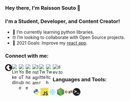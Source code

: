 ### Hey there, I'm Raisson Souto 👋

### I'm a Student, Developer, and Content Creator!
<!-- - 🔭 I’m currently working on a [web app](https://github.com/raissonsouto/bin2dec). -->
- 🌱 I’m currently learning python libraries.
- 🤓 I’m looking to collaborate with Open Source projects.
- 🥅 2021 Goals: Improve my [react app](https://github.com/raissonsouto/bin2dec).

### Connect with me:

[<img align="left" alt="page" width="22px" src="https://raw.githubusercontent.com/iconic/open-iconic/master/svg/globe.svg" />](raissonsouto.github.io)
[<img align="left" alt="LinkedIn" width="22px" src="https://cdn.jsdelivr.net/npm/simple-icons@v3/icons/linkedin.svg" />](https://www.linkedin.com/in/raissonsouto/)
[<img align="left" alt="YouTube" width="22px" src="https://cdn.jsdelivr.net/npm/simple-icons@v3/icons/youtube.svg" />](https://www.youtube.com/channel/UCvPUTnTXWzwUebmLrQl0QIA)
[<img align="left" alt="Behance" width="22px" src="https://cdn.jsdelivr.net/npm/simple-icons@v3/icons/behance.svg" />](https://www.behance.net/raissonsouto)
[<img align="left" alt="Instagram" width="22px" src="https://cdn.jsdelivr.net/npm/simple-icons@v3/icons/instagram.svg" />](https://www.instagram.com/raissonsouto)
[<img align="left" alt="Twitter" width="22px" src="https://cdn.jsdelivr.net/npm/simple-icons@v3/icons/twitter.svg" />](https://twitter.com/raissonsouto)
[<img align="left" alt="Twitch" width="22px" src="https://cdn.jsdelivr.net/npm/simple-icons@v3/icons/twitch.svg" />](https://twitch.tv/raissonsouto1)
[<img align="left" alt="dev.to" width="32px" src="https://cdn.jsdelivr.net/npm/simple-icons@3.13.0/icons/dev-dot-to.svg" />](https://dev.to/raissonsouto)<br/>

### Languages and Tools:
<img align="left" alt="Python" width="26px" src="https://raw.githubusercontent.com/github/explore/80688e429a7d4ef2fca1e82350fe8e3517d3494d/topics/python/python.png" />
<img align="left" alt="JavaScript" width="26px" src="https://raw.githubusercontent.com/github/explore/80688e429a7d4ef2fca1e82350fe8e3517d3494d/topics/javascript/javascript.png" />
<img align="left" alt="React" width="26px" src="https://raw.githubusercontent.com/github/explore/80688e429a7d4ef2fca1e82350fe8e3517d3494d/topics/react/react.png" />
<img align="left" alt="Node.js" width="26px" src="https://raw.githubusercontent.com/github/explore/80688e429a7d4ef2fca1e82350fe8e3517d3494d/topics/nodejs/nodejs.png" />
<img align="left" alt="Git" width="26px" src="https://raw.githubusercontent.com/github/explore/80688e429a7d4ef2fca1e82350fe8e3517d3494d/topics/git/git.png" />
<img align="left" alt="bash file" width="26px" src="https://raw.githubusercontent.com/github/explore/80688e429a7d4ef2fca1e82350fe8e3517d3494d/topics/terminal/terminal.png" />
